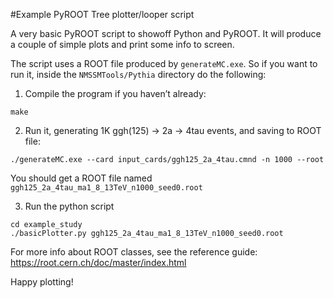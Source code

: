 #Example PyROOT Tree plotter/looper script

A very basic PyROOT script to showoff Python and PyROOT. It will produce a couple of simple plots and print some info to screen.

The script uses a ROOT file produced by `generateMC.exe`. So if you want to run it, inside the `NMSSMTools/Pythia` directory do the following:

1) Compile the program if you haven’t already:

```
make
```

2) Run it, generating 1K ggh(125) -> 2a -> 4tau events, and saving to ROOT file:


```
./generateMC.exe --card input_cards/ggh125_2a_4tau.cmnd -n 1000 --root
```

You should get a ROOT file named `ggh125_2a_4tau_ma1_8_13TeV_n1000_seed0.root`

3) Run the python script

```
cd example_study
./basicPlotter.py ggh125_2a_4tau_ma1_8_13TeV_n1000_seed0.root
```

For more info about ROOT classes, see the reference guide: https://root.cern.ch/doc/master/index.html

Happy plotting!
